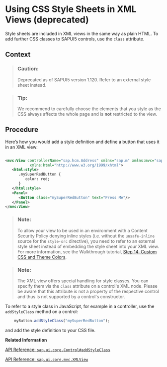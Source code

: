 <!-- loiob564935324f449209354c7e2f9903f22 -->

# Using CSS Style Sheets in XML Views \(deprecated\)

Style sheets are included in XML views in the same way as plain HTML. To add further CSS classes to SAPUI5 controls, use the `class` attribute.



## Context

> ### Caution:  
> Deprecated as of SAPUI5 version 1.120. Refer to an external style sheet instead.

> ### Tip:  
> We recommend to carefully choose the elements that you style as the CSS always affects the whole page and is **not** restricted to the view.



## Procedure

Here’s how you would add a style definition and define a button that uses it in an XML view:

```xml

<mvc:View controllerName="sap.hcm.Address" xmlns="sap.m" xmlns:mvc="sap.ui.core.mvc"
           xmlns:html="http://www.w3.org/1999/xhtml">
   <html:style>
      .mySuperRedButton {
         color: red;
      }
   </html:style>
   <Panel>
      <Button class="mySuperRedButton" text="Press Me"/>
   </Panel>
</mvc:View>
```

> ### Note:  
> To allow your view to be used in an environment with a Content Security Policy denying inline styles \(i.e. without the `unsafe-inline` source for the `style-src` directive\), you need to refer to an external style sheet instead of embedding the style sheet into your XML view. For more information, see the Walkthrough tutorial, [Step 14: Custom CSS and Theme Colors](../03_Get-Started/step-14-custom-css-and-theme-colors-723f4b2.md).

> ### Note:  
> The XML view offers special handling for style classes. You can specify them via the `class` attribute on a control's XML node. Please be aware that this attribute is not a property of the respective control and thus is not supported by a control's constructor.

To refer to a style class in JavaScript, for example in a controller, use the `addStyleClass` method on a control:

```js
    myButton.addStyleClass("mySuperRedButton");
```

and add the style definition to your CSS file.

**Related Information**  


[API Reference: `sap.ui.core.Control#addStyleClass`](https://ui5.sap.com/#/api/sap.ui.core.Control%23methods/addStyleClass)

[API Reference: `sap.ui.core.mvc.XMLView`](https://ui5.sap.com/#/api/sap.ui.core.mvc.XMLView)


